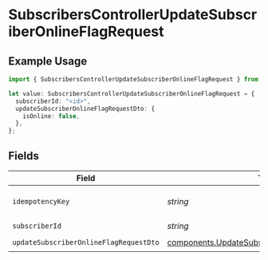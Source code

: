 # SubscribersControllerUpdateSubscriberOnlineFlagRequest

## Example Usage

```typescript
import { SubscribersControllerUpdateSubscriberOnlineFlagRequest } from "@novu/api/models/operations";

let value: SubscribersControllerUpdateSubscriberOnlineFlagRequest = {
  subscriberId: "<id>",
  updateSubscriberOnlineFlagRequestDto: {
    isOnline: false,
  },
};
```

## Fields

| Field                                                                                                              | Type                                                                                                               | Required                                                                                                           | Description                                                                                                        |
| ------------------------------------------------------------------------------------------------------------------ | ------------------------------------------------------------------------------------------------------------------ | ------------------------------------------------------------------------------------------------------------------ | ------------------------------------------------------------------------------------------------------------------ |
| `idempotencyKey`                                                                                                   | *string*                                                                                                           | :heavy_minus_sign:                                                                                                 | A header for idempotency purposes                                                                                  |
| `subscriberId`                                                                                                     | *string*                                                                                                           | :heavy_check_mark:                                                                                                 | N/A                                                                                                                |
| `updateSubscriberOnlineFlagRequestDto`                                                                             | [components.UpdateSubscriberOnlineFlagRequestDto](../../models/components/updatesubscriberonlineflagrequestdto.md) | :heavy_check_mark:                                                                                                 | N/A                                                                                                                |